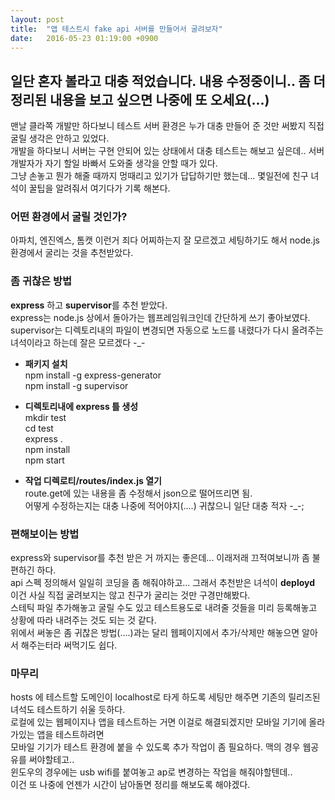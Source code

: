 ```yaml
---
layout: post
title:  "앱 테스트시 fake api 서버를 만들어서 굴려보자"
date:   2016-05-23 01:19:00 +0900
---
```


## 일단 혼자 볼라고 대충 적었습니다. 내용 수정중이니.. 좀 더 정리된 내용을 보고 싶으면 나중에 또 오세요(...)

맨날 클라쪽 개발만 하다보니 테스트 서버 환경은 누가 대충 만들어 준 것만 써봤지 직접 굴릴 생각은 안하고 있었다.  
개발을 하다보니 서버는 구현 안되어 있는 상태에서 대충 테스트는 해보고 싶은데.. 서버 개발자가 자기 할일 바빠서 도와줄 생각을 안할 때가 있다.  
그냥 손놓고 뭔가 해줄 때까지 멍때리고 있기가 답답하기만 했는데... 몇일전에 친구 녀석이 꿀팁을 알려줘서 여기다가 기록 해본다.

### 어떤 환경에서 굴릴 것인가?
아파치, 엔진엑스, 톰캣 이런거 죄다 어찌하는지 잘 모르겠고 세팅하기도 해서 node.js 환경에서 굴리는 것을 추천받았다.  

### 좀 귀찮은 방법
**express** 하고 **supervisor**를 추천 받았다.  
express는 node.js 상에서 돌아가는 웹프레임워크인데 간단하게 쓰기 좋아보였다.  
supervisor는 디렉토리내의 파일이 변경되면 자동으로 노드를 내렸다가 다시 올려주는 녀석이라고 하는데 잘은 모르겠다 -_-  

- **패키지 설치**  
npm install -g express-generator  
npm install -g supervisor

- **디렉토리내에 express 틀 생성**  
mkdir test  
cd test  
express .  
npm install  
npm start  

- **작업 디렉로티/routes/index.js 열기**  
route.get에 있는 내용을 좀 수정해서 json으로 떨어뜨리면 됨.  
어떻게 수정하는지는 대충 나중에 적어야지(....) 귀찮으니 일단 대충 적자 -_-;

### 편해보이는 방법
express와 supervisor를 추천 받은 거 까지는 좋은데... 이래저래 끄적여보니까 좀 불편하긴 하다.  
api 스펙 정의해서 일일히 코딩을 좀 해줘야하고... 그래서 추천받은 녀석이 **deployd**  
이건 사실 직접 굴려보지는 않고 친구가 굴리는 것만 구경만해봤다.  
스테틱 파일 추가해놓고 굴릴 수도 있고  테스트용도로 내려줄 것들을 미리 등록해놓고 상황에 따라 내려주는 것도 되는 것 같다.  
위에서 써놓은 좀 귀찮은 방법(....)과는 달리 웹페이지에서 추가/삭제만 해놓으면 알아서 해주는터라 써먹기도 쉽다.  

### 마무리  
hosts 에 테스트할 도메인이 localhost로 타게 하도록 세팅만 해주면 기존의 릴리즈된 녀석도 테스트하기 쉬울 듯하다.  
로컬에 있는 웹페이지나 앱을 테스트하는 거면 이걸로 해결되겠지만 모바일 기기에 올라가있는 앱을 테스트하려면  
모바일 기기가 테스트 환경에 붙을 수 있도록 추가 작업이 좀 필요하다. 맥의 경우 웹공유를 써야할테고..  
윈도우의 경우에는 usb wifi를 붙여놓고 ap로 변경하는 작업을 해줘야할텐데..  
이건 또 나중에 언젠가 시간이 남아돌면 정리를 해보도록 해야겠다.
